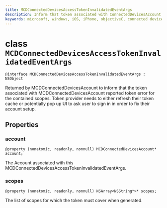 ```yaml
---
title: MCDConnectedDevicesAccessTokenInvalidatedEventArgs
description: Inform that token associated with ConnectedDevicesAccount reported a token error.
keywords: microsoft, windows, iOS, iPhone, objectiveC, connected devices, Project Rome
---
```


# class `MCDConnectedDevicesAccessTokenInvalidatedEventArgs` 

```
@interface MCDConnectedDevicesAccessTokenInvalidatedEventArgs : NSObject 
```  
Returned by MCDConnectedDevicesAccount to inform that the token associated with MCDConnectedDevicesAccount reported
token error for the contained scopes. Token provider needs to either refresh their token cache or potentially pop up
UI to ask user to sign in in order to fix their account setup.

## Properties

### account
`@property (nonatomic, readonly, nonnull) MCDConnectedDevicesAccount* account;`

The Account associated with this MCDConnectedDevicesAccessTokenInvalidatedEventArgs.

### scopes
`@property (nonatomic, readonly, nonnull) NSArray<NSString*>* scopes;`

The list of scopes for which the token must cover when generated.